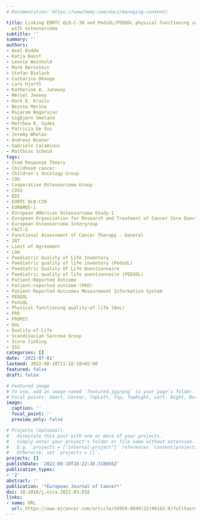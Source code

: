 ```yaml
---
# Documentation: https://wowchemy.com/docs/managing-content/

title: Linking EORTC QLQ-C-30 and PedsQL/PEDQOL physical functioning scores in patients
  with osteosarcoma
subtitle: ''
summary: ''
authors:
- Axel Budde
- Katja Baust
- Leonie Weinhold
- Mark Bernstein
- Stefan Bielack
- Catharina Dhooge
- Lars Hjorth
- Katherine A. Janeway
- Meriel Jenney
- Mark D. Krailo
- Neyssa Marina
- Rajaram Nagarajan
- Sigbjørn Smeland
- Matthew R. Sydes
- Patricia De Vos
- Jeremy Whelan
- Andreas Wiener
- Gabriele Calaminus
- Matthias Schmid
tags:
- Item Response Theory
- Childhood cancer
- Children's Oncology Group
- COG
- Cooperative Osteosarcoma Group
- COSS
- EOI
- EORTC QLQ-C30
- EURAMOS-1
- EUropean AMerican Osteosarcoma Study-1
- European Organisation for Research and Treatment of Cancer Core Questionnaire
- European Osteosarcoma Intergroup
- FACT-G
- Functional Assessment of Cancer Therapy - General
- IRT
- Limit of Agreement
- LOA
- Paediatric Quality of Life Inventory
- Paediatric quality of life inventory (PedsQL)
- Paediatric Quality Of Life Questionnaire
- Paediatric quality of life questionnaire (PEDQOL)
- Patient-Reported Outcome
- Patient-reported outcome (PRO)
- Patient-Reported Outcomes Measurement Information System
- PEDQOL
- PedsQL
- Physical functioning quality-of-life (QoL)
- PRO
- PROMIS
- QoL
- Quality-of-Life
- Scandinavian Sarcoma Group
- Score linking
- SSG
categories: []
date: '2022-07-01'
lastmod: 2022-08-10T11:18:18+02:00
featured: false
draft: false

# Featured image
# To use, add an image named `featured.jpg/png` to your page's folder.
# Focal points: Smart, Center, TopLeft, Top, TopRight, Left, Right, BottomLeft, Bottom, BottomRight.
image:
  caption: ''
  focal_point: ''
  preview_only: false

# Projects (optional).
#   Associate this post with one or more of your projects.
#   Simply enter your project's folder or file name without extension.
#   E.g. `projects = ["internal-project"]` references `content/project/deep-learning/index.md`.
#   Otherwise, set `projects = []`.
projects: []
publishDate: '2022-08-10T10:22:30.318056Z'
publication_types:
- '2'
abstract: ''
publication: '*European Journal of Cancer*'
doi: 10.1016/j.ejca.2022.03.018
links:
- name: URL
  url: https://www.ejcancer.com/article/S0959-8049(22)00162-9/fulltext#%20
---
```

